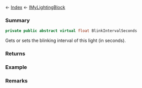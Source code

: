 ← [Index](Api-Index) ← [IMyLightingBlock](Sandbox.ModAPI.Ingame.IMyLightingBlock)

### Summary

```csharp
private public abstract virtual float BlinkIntervalSeconds
```

Gets or sets the blinking interval of this light (in seconds).

### Returns

### Example

### Remarks


